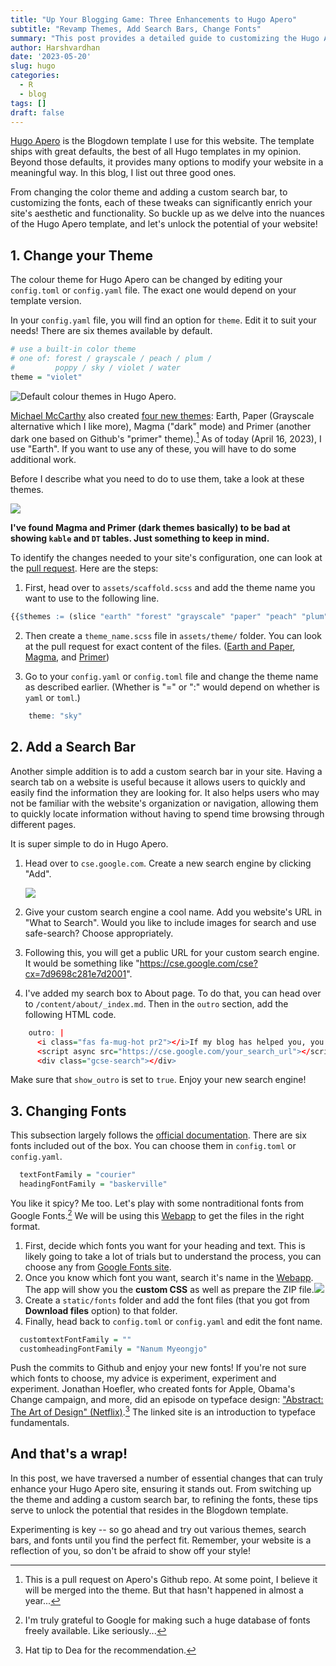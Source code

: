 ```yaml
---
title: "Up Your Blogging Game: Three Enhancements to Hugo Apero"
subtitle: "Revamp Themes, Add Search Bars, Change Fonts"
summary: "This post provides a detailed guide to customizing the Hugo Apero template, focusing on changing themes, adding a search bar, and altering fonts for a truly personalized blogging experience."
author: Harshvardhan
date: '2023-05-20'
slug: hugo
categories:
  - R
  - blog
tags: []
draft: false
---
```


[Hugo Apero](https://hugo-apero.netlify.app/) is the Blogdown template I use for this website. The template ships with great defaults, the best of all Hugo templates in my opinion. Beyond those defaults, it provides many options to modify your website in a meaningful way. In this blog, I list out three good ones.

From changing the color theme and adding a custom search bar, to customizing the fonts, each of these tweaks can significantly enrich your site's aesthetic and functionality. So buckle up as we delve into the nuances of the Hugo Apero template, and let's unlock the potential of your website!

## 1. Change your Theme

The colour theme for Hugo Apero can be changed by editing your `config.toml` or `config.yaml` file. The exact one would depend on your template version.

In your `config.yaml` file, you will find an option for `theme`. Edit it to suit your needs! There are six themes available by default.


```r
# use a built-in color theme
# one of: forest / grayscale / peach / plum /
#         poppy / sky / violet / water 
theme = "violet"
```

![Default colour themes in Hugo Apero.](images/Screenshot%202023-04-16%20at%2011.30.43%20PM.png)

[Michael McCarthy](https://github.com/mccarthy-m-g) also created [four new themes](https://github.com/hugo-apero/hugo-apero/pull/72): Earth, Paper (Grayscale alternative which I like more), Magma ("dark" mode) and Primer (another dark one based on Github's "primer" theme).[^1] As of today (April 16, 2023), I use "Earth". If you want to use any of these, you will have to do some additional work.

[^1]: This is a pull request on Apero's Github repo. At some point, I believe it will be merged into the theme. But that hasn't happened in almost a year...

Before I describe what you need to do to use them, take a look at these themes.

![](images/Screenshot%202023-04-16%20at%2011.53.16%20PM.png)

**I've found Magma and Primer (dark themes basically) to be bad at showing `kable` and `DT` tables. Just something to keep in mind.**

To identify the changes needed to your site's configuration, one can look at the [pull request](https://github.com/hugo-apero/hugo-apero/pull/72/commits). Here are the steps:

1.  First, head over to `assets/scaffold.scss` and add the theme name you want to use to the following line.


```r
{{$themes := (slice "earth" "forest" "grayscale" "paper" "peach" "plum" "poppy" "sky" "violet" "water")}}
```

2.  Then create a `theme_name.scss` file in `assets/theme/` folder. You can look at the pull request for exact content of the files. ([Earth and Paper](https://github.com/hugo-apero/hugo-apero/pull/72/commits/04735183ad6351badcaacabc86196752d899bf6b), [Magma](https://github.com/hugo-apero/hugo-apero/pull/72/commits/d0bd72003f2084357ec7af15cb1964b3c702fc33), and [Primer](https://github.com/hugo-apero/hugo-apero/pull/72/commits/909406f6c66269b33706fd735728784d861e5dd4))

3.  Go to your `config.yaml` or `config.toml` file and change the theme name as described earlier. (Whether is "=" or ":" would depend on whether is `yaml` or `toml`.)


```r
    theme: "sky"
```

## 2. Add a Search Bar

Another simple addition is to add a custom search bar in your site. Having a search tab on a website is useful because it allows users to quickly and easily find the information they are looking for. It also helps users who may not be familiar with the website's organization or navigation, allowing them to quickly locate information without having to spend time browsing through different pages.

It is super simple to do in Hugo Apero.

1.  Head over to `cse.google.com`. Create a new search engine by clicking "Add".

    ![](images/Screenshot%202023-05-05%20at%203.22.29%20PM.png)

2.  Give your custom search engine a cool name. Add you website's URL in "What to Search". Would you like to include images for search and use safe-search? Choose appropriately.

3.  Following this, you will get a public URL for your custom search engine. It would be something like "<https://cse.google.com/cse?cx=7d9698c281e7d2001>".

4.  I've added my search box to About page. To do that, you can head over to `/content/about/_index.md`. Then in the `outro` section, add the following HTML code.


```r
    outro: |
      <i class="fas fa-mug-hot pr2"></i>If my blog has helped you, you can [buy me a coffee](https://www.buymeacoffee.com/harsh17)!
      <script async src="https://cse.google.com/your_search_url"></script>
      <div class="gcse-search"></div>
```

Make sure that `show_outro` is set to `true`. Enjoy your new search engine!

## 3. Changing Fonts

This subsection largely follows the [official documentation](https://hugo-apero-docs.netlify.app/learn/fonts/). There are six fonts included out of the box. You can choose them in `config.toml` or `config.yaml`.


```r
  textFontFamily = "courier"
  headingFontFamily = "baskerville"
```

You like it spicy? Me too. Let's play with some nontraditional fonts from Google Fonts.[^2] We will be using this [Webapp](https://gwfh.mranftl.com/fonts) to get the files in the right format.

[^2]: I'm truly grateful to Google for making such a huge database of fonts freely available. Like seriously...

1.  First, decide which fonts you want for your heading and text. This is likely going to take a lot of trials but to understand the process, you can choose any from [Google Fonts site](https://fonts.google.com/).
2.  Once you know which font you want, search it's name in the [Webapp](https://gwfh.mranftl.com/fonts). The app will show you the **custom CSS** as well as prepare the ZIP file.![](images/Screenshot%202023-05-05%20at%203.41.19%20PM.png)
3.  Create a `static/fonts` folder and add the font files (that you got from **Download files** option) to that folder.
4.  Finally, head back to `config.toml` or `config.yaml` and edit the font name.


```r
  customtextFontFamily = ""
  customheadingFontFamily = "Nanum Myeongjo"
```

Push the commits to Github and enjoy your new fonts! If you're not sure which fonts to choose, my advice is experiment, experiment and experiment. Jonathan Hoefler, who created fonts for Apple, Obama's Change campaign, and more, did an episode on typeface design: ["Abstract: The Art of Design" (Netflix)](https://jonathanhoefler.com/documentary).[^3] The linked site is an introduction to typeface fundamentals.

[^3]: Hat tip to Dea for the recommendation.

## And that's a wrap!

In this post, we have traversed a number of essential changes that can truly enhance your Hugo Apero site, ensuring it stands out. From switching up the theme and adding a custom search bar, to refining the fonts, these tips serve to unlock the potential that resides in the Blogdown template.

Experimenting is key -- so go ahead and try out various themes, search bars, and fonts until you find the perfect fit. Remember, your website is a reflection of you, so don't be afraid to show off your style!

